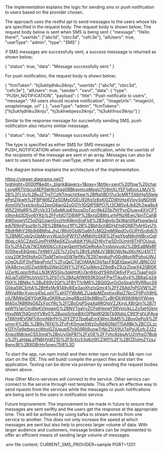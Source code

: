 
The implementation explains the logic for sending sms or push notification to users based on the provider chosen. 

The approach uses the restful api to send messages to the users whose Ids are specified in the request body. The request body is shown below;
 The request body below is sent when SMS is being sent
{
    "message": "Hello there!",
    "userIds": ["abc1d", "cbrc3d", "cefc3e"],
    "allUsers": true,
    "userType": "admin",
    "type": "SMS"
}

if SMS messages are successfully sent, a success messsage is returned as shown below;

{
    "status": true,
    "data": "Message successfully sent."
}

For push notification, the request body is shown below;

{
    "fcmToken": "hj3ukhjdhiku3iknju",
    "userIds": ["abc1d", "cbrc3d", "cefc3e"],
    "allUsers": true,
    "sender": "swvl",
    "data": {
        "type": "PUSH_NOTIFICATION",
        "payload": {
            "title": "Push notificatio to users",
            "message": "All users should receive notification",
            "imageUrls": "imageUrl, smapleImage, url"
        }
    },
    "userType": "admin",
    "fcmTokens": ["hj3ukhjdhiku3iknju", "hj3ukhwbjwso3iknju", "hj3ukh1nso3iknju"]
}

Similar to the response message for succeefully sending SMS, push notification also returns similar messsage.

{
    "status": true,
    "data": "Message successfully sent."
}

The type is specified as either SMS for SMS messages or PUSH_NOTIFICATION when sending push notification, while the userIds of the recipients of the message are sent in an array. Messages can also be sent to users based on their userType, either as admin or as user.


The diagram below explains the architecture of the implementation.

https://viewer.diagrams.net/?highlight=0000ff&edit=_blank&layers=1&nav=1&title=swvl%20flow%20chart.svg#R7VrbcuI4EP0aHkn5gg08BkgymcpMsgU7O9mXLYEF1q6xvLLMJV%2B%2FLVu%2ByJZTrgTCzNTmgchtXew%2Bffq0BD17uj3cMRT5X6iHg55leIeePetZljkwh%2FBPWI6ZZeSOMsOGEU92Kg1z8oKl0ZDWhHg4VjpySgNOItW4omGIV1yxIcboXu22poG6aoQ2uGGYr1DQtP5BPO7Lt3CM0v4Jk42fr2wa8s4W5Z2lIfaRR%2FcVk33Ts6eMUp61tocpDoTzcr9k425b7hYPxnDIuwy4XVCPTx9nn4d3D5vn6YKb%2FFvfdOTD8WP%2BxtgDB8hLyrhPNzREwU1pnTCahB4W0xpwVfZ5oDQCownGvzHnR4kmSjgFk8%2B3gbybrSkWan0XaYppwlaylzedj769mPzuz9n%2B%2BNkhvz1ff%2B%2BbhSchBDHdYs6OMI7hAHGyU%2BdHMhY2Rb9i6BMlsLJlyLi1RhI0GbWOa6hTcMQ2mMtRpdOvGUPHSrdIdIi7r%2BM6CobQyGbMryrvWJpSnPWYt7vMMnYoSKR%2FepYbgN8nHtlBcyOafWigLcA5CZdxlGJmPHIfMwEKZjuyAlbKYfAUlZH6yYw5Dr0UmH8THPOUxuLDx%2FAZUk7WZAWI0bCcXzwjQemYbADeRoAq7rxsblqyuqU%2BtEaBMsBFtO59wvE8Qmkc7iHN6YJZE7s7zDg%2BVEzNMJV3B8OWcNuXKcfKU45fTTcjoz20K1H0hiAxGl75sMTwljxgSW1IeflKv7E297wjgbzPy00uMoxWPphoUiNJxOgOtJDF0lyPbbgPnIxT%2FoQeCTdChMAAChVfacF8QEtQawUAFJBNCO0VAABctyciiIGZwbW8sSWel2GNY%2FKClul8Am2Z6mByZ9JzZlowX420Bl0KUZerKLqpo1HfuLLN3KWSSjIu3qkHtjKn7arj6XodY94IhlOk6vFPycLTsasFjpGjAGJaTid5PhUsVoO1%2FbTii%2BAzAfW693KSGpFPw1Tiku0y4%2B6aCg2df5lX%2BNlkc%2BuE69V2Qf%2FBYTlVlMR%2BQ0QvrGiOqSpaIVRVRRucS9G0pa59CSrhA%2BHfxfArR149y8lEe3aoXhzlxQmr4%2FFZ6Ad7nPGVW%2F4NVaiNbrXyqcg41pLxqVTLeh17YWqMLZUadpMZpqtjxvBstZ7bcCFtlPo1r8HLctU1MWeQl6Y0gKRkz0KR9uzJmgRBzdS9xNBhoTLyBHDkW66i9tbhYWjwsM4Gx7ABR9sG6ZcFpcYRc%2FCBoOgPSgaXq8ROIgVZJXxyLXBrQm%2B71seWYs1arCim8lpKVlmigjpG%2BNVTgaVyZCFqtHpneY5RVmUkLLZo5eHGknrHiyuNWTtdGmhYVBy0%2Buop5rlopBXrOPNpWQ0bTb9XdsLC901FgtVJFAvaxT6KhHEV0MTr6mnN9rPh%2FFZP27bq6aEmXWmr3bM5%2Boy0ePp9%2Fumvr4%2BL%2B9v76fXi%2FvFrK0mqe5Wz0uRd4I0NdTf5A9Bk%2BCOLzck1ZFhTe9etbeczcWtoiGZjUpup67n9G9RIi9uowTrNcZ5IX9UiTpPsUEofcZJZzXnwz8MckeCS53mdj%2BnUyGkP81%2FzOE%2F7vhc8zbsArU2jVhsO7Bobu%2FLaHdaLzPN8HVdfZ1D%2FSrXjc53q6zt9CZWfl%2F%2BfZDolmZYzsJ8wycBl%2BXOBrHv5owv75j8%3D


To start the app, run npm install and then enter npm run build && npm run start on the IDE. This will build/ compile the project files and start the application.
Testing can be done via postman by sending the request bodies shown above. 

How Other Micro-services will connect to the service.
Other servics can connect to the service through rest template. This offers an effective way to send rquests from the services while the messages or push notifications are being sent to the users in notification service.

Future Improvement:
The improvement to be made in future to ensure that messages are sent swiftly and the users get the response at the appropriate time. 
This will be achieved by using kafka to stream events from one service to another. This does not only increase the speed at which messages are sent but also help to process larger volume of data.
With larger audience and customers, message brokers can be implemented to offer an efficient means of sending large volume of messages.


.env file content;
CURRENT_SMS_PROVIDER=sample
PORT=1201
